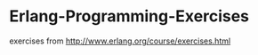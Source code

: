 Erlang-Programming-Exercises
============================

exercises from http://www.erlang.org/course/exercises.html
